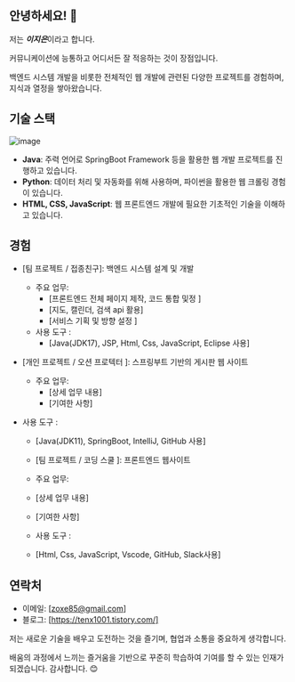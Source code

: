## 안녕하세요! 👋

저는 ***이지은***이라고 합니다. 

커뮤니케이션에 능통하고 어디서든 잘 적응하는 것이 장점입니다. 

백엔드 시스템 개발을 비롯한 전체적인 웹 개발에 관련된 다양한 프로젝트를 경험하며, 지식과 열정을 쌓아왔습니다.


## 기술 스택

![image](https://github.com/tenxx10/tenxx10/assets/143534556/d80c1bd0-e84e-4922-bb26-bb010680cc37)


- **Java**: 주력 언어로 SpringBoot Framework 등을 활용한 웹 개발 프로젝트를 진행하고 있습니다.
- **Python**: 데이터 처리 및 자동화를 위해 사용하며, 파이썬을 활용한 웹 크롤링 경험이 있습니다.
- **HTML, CSS, JavaScript**: 웹 프론트엔드 개발에 필요한 기초적인 기술을 이해하고 있습니다.

  

## 경험

- [팀 프로젝트 / 접종친구]: 백엔드 시스템 설계 및 개발
  - 주요 업무:
    - [프론트엔드 전체 페이지 제작, 코드 통합 및정 ]
    - [지도, 캘린더, 검색 api 활용]
    - [서비스 기획 및 방향 설정 ]
  - 사용 도구 :
    - [Java(JDK17), JSP, Html, Css, JavaScript, Eclipse 사용]
      


- [개인 프로젝트 / 오션 프로텍터 ]: 스프링부트 기반의 게시판 웹 사이트
  - 주요 업무:
    - [상세 업무 내용]
    - [기여한 사항]
 - 사용 도구 :
    - [Java(JDK11), SpringBoot, IntelliJ, GitHub 사용]

  

   - [팀 프로젝트 / 코딩 스쿨 ]: 프론트엔드 웹사이트
    - 주요 업무:
    - [상세 업무 내용]
    - [기여한 사항]
   - 사용 도구 :
    - [Html, Css, JavaScript, Vscode, GitHub, Slack사용]


## 연락처

- 이메일: [zoxe85@gmail.com]
- 블로그: [https://tenx1001.tistory.com/]

  

저는 새로운 기술을 배우고 도전하는 것을 즐기며, 협업과 소통을 중요하게 생각합니다.

배움의 과정에서 느끼는 즐거움을 기반으로 꾸준히 학습하여 기여를 할 수 있는 인재가 되겠습니다. 감사합니다. 😊
